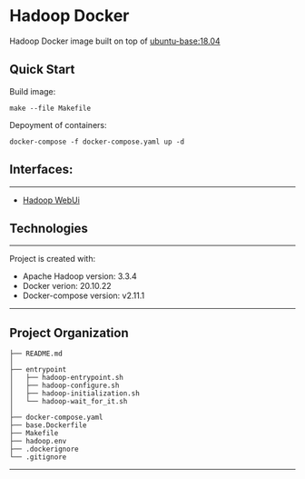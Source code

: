 # Hadoop Docker

Hadoop Docker image built on top of [ubuntu-base:18.04](https://github.com/VladislavNagaev/Ubuntu-Docker.git)

## Quick Start

Build image:
~~~
make --file Makefile 
~~~

Depoyment of containers:
~~~
docker-compose -f docker-compose.yaml up -d
~~~


## Interfaces:
---
* [Hadoop WebUi](http://127.0.0.1:9870/explorer.html#/)


## Technologies
---
Project is created with:
* Apache Hadoop version: 3.3.4
* Docker verion: 20.10.22
* Docker-compose version: v2.11.1

___
Project Organization
---

    ├── README.md
    │
    ├── entrypoint  
    │   ├── hadoop-entrypoint.sh
    │   ├── hadoop-configure.sh 
    │   ├── hadoop-initialization.sh
    │   └── hadoop-wait_for_it.sh 
    │ 
    ├── docker-compose.yaml
    ├── base.Dockerfile
    ├── Makefile
    ├── hadoop.env
    ├── .dockerignore
    └── .gitignore

---
